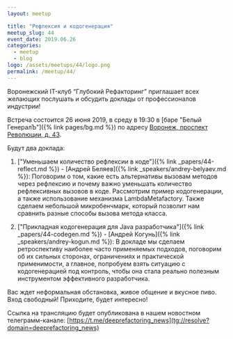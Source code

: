 ```yaml
---
layout: meetup

title: "Рефлексия и кодогенерация"
meetup_slug: 44
event_date: 2019.06.26
categories:
  - meetup
  - blog
logo: /assets/meetups/44/logo.png
permalink: /meetup/44/
---
```


Воронежский IT-клуб “Глубокий Рефакторинг” приглашает всех желающих послушать и обсудить доклады от профессионалов индустрии!

Встреча состоится 26 июня 2019, в среду в 19:30 в [баре "Белый ГенералЪ"]({% link pages/bg.md %}) по адресу [Воронеж, проспект Революции, д. 43](https://go.2gis.com/k3uui).

Будут два доклада:

1. ["Уменьшаем количество рефлексии в коде"]({% link _papers/44-reflect.md %}) - [Андрей Беляев]({% link _speakers/andrey-belyaev.md %}): Поговорим о том, какие есть альтернативы вызовам методов через рефлексию и почему важно уменьшать количество рефлексивных вызовов в коде. Рассмотрим пример кодогенерации, а также использование механизма LambdaMetafactory. Также сделаем небольшой микробенчмарк, который позволит нам сравнить разные способы вызова метода класса.

2. ["Прикладная кодогенерация для Java разработчика"]({% link _papers/44-codegen.md %}) - [Андрей Когунь]({% link _speakers/andrey-kogun.md %}): В докладе мы сделаем ретроспективу наиболее часто применяемых подходов, поговорим об их сильных сторонах, ограничениях и практической применимости, а главное, попробуем взять ситуацию с кодогенерацией под контроль, чтобы она стала реально полезным инструментом эффективного разработчика.

Вас ждет неформальная обстановка, живое общение и вкусное пиво. Вход свободный! Приходите, будет интересно!

Ссылка на трансляцию будет опубликована в нашем новостном телеграмм-канале: [https://t.me/deeprefactoring_news](tg://resolve?domain=deeprefactoring_news)
